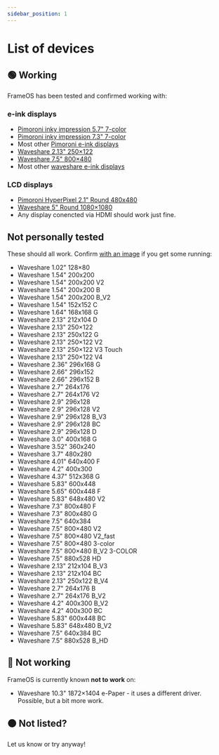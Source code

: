 ```yaml
---
sidebar_position: 1
---
```


# List of devices

## 🟢 Working

FrameOS has been tested and confirmed working with:

### e-ink displays

- [Pimoroni inky impression 5.7" 7-color](./pimoroni-inky-impression-5.7inch-eink)
- [Pimoroni inky impression 7.3" 7-color](./pimoroni-inky-impression-7.3inch-eink)
- Most other [Pimoroni e-ink displays](https://shop.pimoroni.com/collections/displays)
- [Waveshare 2.13" 250×122](./waveshare-2.13inch-250x122-epaper)
- [Waveshare 7.5" 800×480](./waveshare-7.5inch-800x480-epaper)
- Most other [waveshare e-ink displays](https://www.waveshare.com/product/displays/e-paper/epaper-1.htm)

### LCD displays

- [Pimoroni HyperPixel 2.1" Round 480x480](./pimoroni-hyperpixel-2.1inch-round-480x480-lcd)
- [Waveshare 5" Round 1080×1080](./waveshare-5inch-round-1080x1080-lcd)
- Any display conencted via HDMI should work just fine.

## Not personally tested

These should all work. Confirm [with an image](https://github.com/FrameOS/frameos/issues/65) if you get some running:

- Waveshare 1.02" 128×80
- Waveshare 1.54" 200x200
- Waveshare 1.54" 200x200 V2
- Waveshare 1.54" 200x200 B
- Waveshare 1.54" 200x200 B_V2
- Waveshare 1.54" 152x152 C
- Waveshare 1.64" 168x168 G
- Waveshare 2.13" 212x104 D
- Waveshare 2.13" 250×122
- Waveshare 2.13" 250x122 G
- Waveshare 2.13" 250×122 V2
- Waveshare 2.13" 250×122 V3 Touch
- Waveshare 2.13" 250×122 V4
- Waveshare 2.36" 296x168 G
- Waveshare 2.66" 296x152
- Waveshare 2.66" 296x152 B
- Waveshare 2.7" 264x176
- Waveshare 2.7" 264x176 V2
- Waveshare 2.9" 296x128
- Waveshare 2.9" 296x128 V2
- Waveshare 2.9" 296x128 B_V3
- Waveshare 2.9" 296x128 BC
- Waveshare 2.9" 296x128 D
- Waveshare 3.0" 400x168 G
- Waveshare 3.52" 360x240
- Waveshare 3.7" 480x280
- Waveshare 4.01" 640x400 F
- Waveshare 4.2" 400x300
- Waveshare 4.37" 512x368 G
- Waveshare 5.83" 600x448
- Waveshare 5.65" 600x448 F
- Waveshare 5.83" 648x480 V2
- Waveshare 7.3" 800x480 F
- Waveshare 7.3" 800x480 G
- Waveshare 7.5" 640x384
- Waveshare 7.5" 800×480 V2
- Waveshare 7.5" 800×480 V2_fast
- Waveshare 7.5" 800×480 3-color
- Waveshare 7.5" 800×480 B_V2 3-COLOR
- Waveshare 7.5" 880x528 HD
- Waveshare 2.13" 212x104 B_V3
- Waveshare 2.13" 212x104 BC
- Waveshare 2.13" 250x122 B_V4
- Waveshare 2.7" 264x176 B
- Waveshare 2.7" 264x176 B_V2
- Waveshare 4.2" 400x300 B_V2
- Waveshare 4.2" 400x300 BC
- Waveshare 5.83" 600x448 BC
- Waveshare 5.83" 648x480 B_V2
- Waveshare 7.5" 640x384 BC
- Waveshare 7.5" 880x528 B_HD

## 🔴 Not working
FrameOS is currently known **not to work** on:

- Waveshare 10.3" 1872×1404 e-Paper - it uses a different driver. Possible, but a bit more work.

## 🟠 Not listed?

Let us know or try anyway!